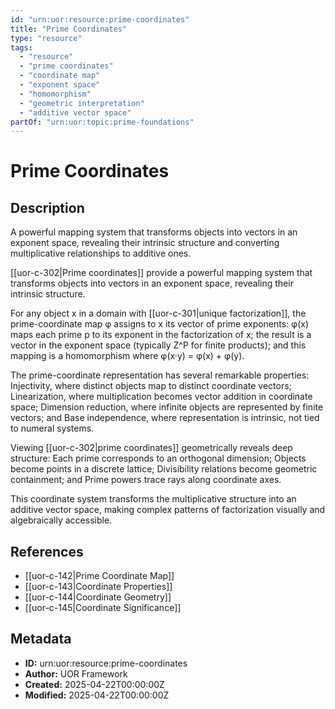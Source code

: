 ```yaml
---
id: "urn:uor:resource:prime-coordinates"
title: "Prime Coordinates"
type: "resource"
tags:
  - "resource"
  - "prime coordinates"
  - "coordinate map"
  - "exponent space"
  - "homomorphism"
  - "geometric interpretation"
  - "additive vector space"
partOf: "urn:uor:topic:prime-foundations"
---
```


# Prime Coordinates

## Description

A powerful mapping system that transforms objects into vectors in an exponent space, revealing their intrinsic structure and converting multiplicative relationships to additive ones.

[[uor-c-302|Prime coordinates]] provide a powerful mapping system that transforms objects into vectors in an exponent space, revealing their intrinsic structure.

For any object x in a domain with [[uor-c-301|unique factorization]], the prime-coordinate map φ assigns to x its vector of prime exponents: φ(x) maps each prime p to its exponent in the factorization of x; the result is a vector in the exponent space (typically Z^P for finite products); and this mapping is a homomorphism where φ(x·y) = φ(x) + φ(y).

The prime-coordinate representation has several remarkable properties: Injectivity, where distinct objects map to distinct coordinate vectors; Linearization, where multiplication becomes vector addition in coordinate space; Dimension reduction, where infinite objects are represented by finite vectors; and Base independence, where representation is intrinsic, not tied to numeral systems.

Viewing [[uor-c-302|prime coordinates]] geometrically reveals deep structure: Each prime corresponds to an orthogonal dimension; Objects become points in a discrete lattice; Divisibility relations become geometric containment; and Prime powers trace rays along coordinate axes.

This coordinate system transforms the multiplicative structure into an additive vector space, making complex patterns of factorization visually and algebraically accessible.

## References

- [[uor-c-142|Prime Coordinate Map]]
- [[uor-c-143|Coordinate Properties]]
- [[uor-c-144|Coordinate Geometry]]
- [[uor-c-145|Coordinate Significance]]

## Metadata

- **ID:** urn:uor:resource:prime-coordinates
- **Author:** UOR Framework
- **Created:** 2025-04-22T00:00:00Z
- **Modified:** 2025-04-22T00:00:00Z
